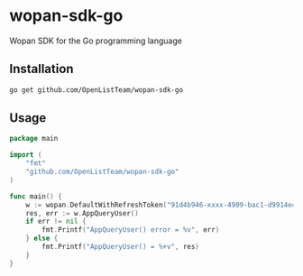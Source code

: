 # wopan-sdk-go
 Wopan SDK for the Go programming language

## Installation

```bash
go get github.com/OpenListTeam/wopan-sdk-go
```

## Usage

```go
package main

import (
	"fmt"
	"github.com/OpenListTeam/wopan-sdk-go"
)

func main() {
	w := wopan.DefaultWithRefreshToken("91d4b946-xxxx-4909-bac1-d9914e45f2de")
	res, err := w.AppQueryUser()
	if err != nil {
		fmt.Printf("AppQueryUser() error = %v", err)
	} else {
		fmt.Printf("AppQueryUser() = %+v", res)
	}
}

```